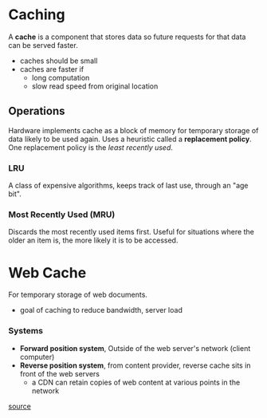# Caching
A **cache** is a component that stores data so future requests for that data can be served faster. 
- caches should be small
- caches are faster if 
  - long computation
  - slow read speed from original location
  
## Operations
Hardware implements cache as a block of memory for temporary storage of data likely to be used again. Uses a heuristic called a **replacement policy**. One replacement policy is the *least recently used*.

### LRU
A class of expensive algorithms, keeps track of last use, through an "age bit". 

### Most Recently Used (MRU)
Discards the most recently used items first. Useful for situations where the older an item is, the more likely it is to be accessed.

# Web Cache
For temporary storage of web documents. 
- goal of caching to reduce bandwidth, server load

### Systems
- **Forward position system**, Outside of the web server's network (client computer)
- **Reverse position system**, from content provider, reverse cache sits in front of the web servers
  - a CDN can retain copies of web content at various points in the network
  
[source](https://en.wikipedia.org/wiki/Web_cache)
